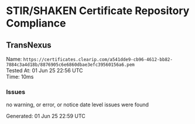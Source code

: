 # STIR/SHAKEN Certificate Repository Compliance

## TransNexus

Name: `https://certificates.clearip.com/a541dde9-cb96-4612-bb82-7884c3a4d18b/8876905c6e6860dbae3efc39560156a6.pem`\
Tested At: 01 Jun 25 22:56 UTC\
Time: 10ms

### Issues

no warning, or error, or notice date level issues were found

Generated: 01 Jun 25 22:59 UTC